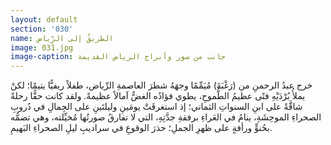 ```yaml
---
layout: default
section: '030'
name: الطريقُ إلى الرِّياض
image: 031.jpg
image-caption: جانب من سور وأبراج الرياض القديمة
---
```


خرج عبدُ الرحمنِ من (رَغْبَةَ) مُيَمِّمًا وجهَهُ شطرَ العاصمةِ الرِّياض، طفلاً ريفيًّا يتيمًا؛ لكنْ يملأُ بُرْدَيْهِ فتًى عظيمُ الطُّموحِ، يطوي فؤادُه الغضُّ آمالاً عظيمةً. ولقد كانت حقًّا رحلةً شاقَّةً على ابنِ السنواتِ الثماني؛ إذ استغرقَتْ يومَينِ وليلتَينِ على الجِمالِ في دُروبِ الصحراءِ الموحِشَةِ، ينامُ في العَراءِ برفقةِ جدَّتِهِ، التي لا تفارقُ صورتُها مُخيِّلته، وهي تضمُّه بحُنوٍّ ورأفةٍ على ظهرِ الجملِ؛ حذرَ الوقوعِ في سراديبِ ليلِ الصحراءِ البَهيمِ.
